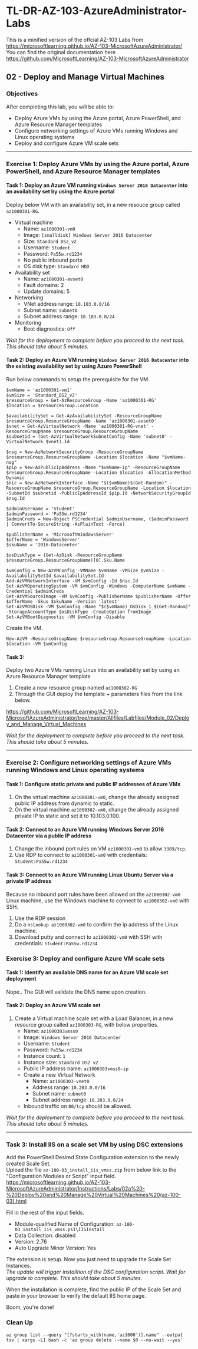 # TL-DR-AZ-103-AzureAdministrator-Labs
This is a minified version of the offcial AZ-103 Labs from https://microsoftlearning.github.io/AZ-103-MicrosoftAzureAdministrator/  
You can find the original documentation here https://github.com/MicrosoftLearning/AZ-103-MicrosoftAzureAdministrator

## 02 - Deploy and Manage Virtual Machines

### Objectives

After completing this lab, you will be able to:

-  Deploy Azure VMs by using the Azure portal, Azure PowerShell, and Azure Resource Manager templates
-  Configure networking settings of Azure VMs running Windows and Linux operating systems
-  Deploy and configure Azure VM scale sets

---

### Exercise 1: Deploy Azure VMs by using the Azure portal, Azure PowerShell, and Azure Resource Manager templates

#### Task 1: Deploy an Azure VM running `Windows Server 2016 Datacenter` into an availability set by using the Azure portal

Deploy below VM with an availability set, in a new resouce group called `az1000301-RG`.

  - Virtual machine
    - Name: `az1000301-vm0`
    - Image: `[smalldisk] Windows Server 2016 Datacenter`
    - Size: `Standard DS2_v2`
    - Username: `Student`
    - Password: `Pa55w.rd1234`
    - No public inbound ports
    - OS disk type: `Standard HDD`
  - Availability set
    - Name: `az1000301-avset0`
    - Fault domains: 2
    - Update domains: 5
  - Networking
    - VNet address range: `10.103.0.0/16`
    - Subnet name: `subnet0`
    - Subnet address range: `10.103.0.0/24`
  - Monitoring
    - Boot diagnostics: `Off`

*Wait for the deployment to complete before you proceed to the next task. This should take about 5 minutes.*

#### Task 2: Deploy an Azure VM running `Windows Server 2016 Datacenter` into the existing availability set by using Azure PowerShell

Run below commands to setup the prerequisite for the VM.
```
$vmName = 'az1000301-vm1'
$vmSize = 'Standard_DS2_v2'
$resourceGroup = Get-AzResourceGroup -Name 'az1000301-RG'
$location = $resourceGroup.Location

$availabilitySet = Get-AzAvailabilitySet -ResourceGroupName $resourceGroup.ResourceGroupName -Name 'az1000301-avset0'
$vnet = Get-AzVirtualNetwork -Name 'az1000301-RG-vnet' -ResourceGroupName $resourceGroup.ResourceGroupName
$subnetid = (Get-AzVirtualNetworkSubnetConfig -Name 'subnet0' -VirtualNetwork $vnet).Id

$nsg = New-AzNetworkSecurityGroup -ResourceGroupName $resourceGroup.ResourceGroupName -Location $location -Name "$vmName-nsg"
$pip = New-AzPublicIpAddress -Name "$vmName-ip" -ResourceGroupName $resourceGroup.ResourceGroupName -Location $location -AllocationMethod Dynamic
$nic = New-AzNetworkInterface -Name "$($vmName)$(Get-Random)" -ResourceGroupName $resourceGroup.ResourceGroupName -Location $location -SubnetId $subnetid -PublicIpAddressId $pip.Id -NetworkSecurityGroupId $nsg.Id

$adminUsername = 'Student'
$adminPassword = 'Pa55w.rd1234'
$adminCreds = New-Object PSCredential $adminUsername, ($adminPassword | ConvertTo-SecureString -AsPlainText -Force)

$publisherName = 'MicrosoftWindowsServer'
$offerName = 'WindowsServer'
$skuName = '2016-Datacenter'

$osDiskType = (Get-AzDisk -ResourceGroupName $resourceGroup.ResourceGroupName)[0].Sku.Name

$vmConfig = New-AzVMConfig -VMName $vmName -VMSize $vmSize -AvailabilitySetId $availabilitySet.Id
Add-AzVMNetworkInterface -VM $vmConfig -Id $nic.Id
Set-AzVMOperatingSystem -VM $vmConfig -Windows -ComputerName $vmName -Credential $adminCreds
Set-AzVMSourceImage -VM $vmConfig -PublisherName $publisherName -Offer $offerName -Skus $skuName -Version 'latest'
Set-AzVMOSDisk -VM $vmConfig -Name "$($vmName)_OsDisk_1_$(Get-Random)" -StorageAccountType $osDiskType -CreateOption fromImage
Set-AzVMBootDiagnostic -VM $vmConfig -Disable
```

Create the VM.
```
New-AzVM -ResourceGroupName $resourceGroup.ResourceGroupName -Location $location -VM $vmConfig
```


#### Task 3: 
Deploy two Azure VMs running Linux into an availability set by using an Azure Resource Manager template

1. Create a new resource group named `az1000302-RG`
2. Through the GUI deploy the template + parameters files from the link below.

https://github.com/MicrosoftLearning/AZ-103-MicrosoftAzureAdministrator/tree/master/Allfiles/Labfiles/Module_02/Deploy_and_Manage_Virtual_Machines

*Wait for the deployment to complete before you proceed to the next task. This should take about 5 minutes.*

---

### Exercise 2: Configure networking settings of Azure VMs running Windows and Linux operating systems

#### Task 1: Configure static private and public IP addresses of Azure VMs

1. On the virtual machine `az1000301-vm0`, change the already assigned public IP address from dynamic to static.
1. On the virtual machine `az1000302-vm0`, change the already assigned private IP to static and set it to 10.103.0.100.

#### Task 2: Connect to an Azure VM running Windows Server 2016 Datacenter via a public IP address

1. Change the inbound port rules on VM `az1000301-vm0` to allow `3389/tcp`.
1. Use RDP to connect to `az1000301-vm0` with credentials: `Student:Pa55w.rd1234`

#### Task 3: Connect to an Azure VM running Linux Ubuntu Server via a private IP address

Because no inbound port rules have been allowed on the `az1000302-vm0` Linux machine, use the Windows machine to connect to `az1000302-vm0` with SSH.

1. Use the RDP session
1. Do a `nslookup az1000302-vm0` to confirm the ip address of the Linux machine.
1. Download putty and connect to `az1000302-vm0` with SSH with credentials: `Student:Pa55w.rd1234`

### Exercise 3: Deploy and configure Azure VM scale sets

#### Task 1: Identify an available DNS name for an Azure VM scale set deployment
Nope.. The GUI will validate the DNS name upon creation.

#### Task 2: Deploy an Azure VM scale set

1. Create a Virtual machine scale set with a Load Balancer, in a new resource group called `az1000303-RG`, with below properties.
    - Name: `az1000303vmss0`
    - Image: `Windows Server 2016 Datacenter`
    - Username: `Student`
    - Password: `Pa55w.rd1234`
    - Instance count: `1`
    - Instance size: `Standard DS2 v2`
    - Public IP address name: `az1000303vmss0-ip`
    - Create a new Virtual Network
      - Name: `az1000303-vnet0`
      - Address range: `10.203.0.0/16`
      - Subnet name: `subnet0`
      - Subnet address range: `10.203.0.0/24`
    - Inbound traffic on `80/tcp` should be allowed. 

*Wait for the deployment to complete before you proceed to the next task. This should take about 5 minutes.*

---

### Task 3: Install IIS on a scale set VM by using DSC extensions

Add the PowerShell Desired State Configuration extension to the newly created Scale Set.  
Upload the file `az-100-03_install_iis_vmss.zip` from below link to the "Configuration Modules or Script" input field.  
https://microsoftlearning.github.io/AZ-103-MicrosoftAzureAdministrator/Instructions/Labs/02a%20-%20Deploy%20and%20Manage%20Virtual%20Machines%20(az-100-03).html

Fill in the rest of the input fields.
- Module-qualified Name of Configuration: `az-100-03_install_iis_vmss.ps1\IISInstall`
- Data Collection: disabled
- Version: 2.76
- Auto Upgrade Minor Version: Yes

The extension is setup. Now you just need to upgrade the Scale Set Instances.  
*The update will trigger installtion of the DSC configuration script. Wait for upgrade to complete. This should take about 5 minutes.*

When the installation is complete, find the public IP of the Scale Set and paste in your browser to verify the default IIS home page.

Boom, you're done!

### Clean Up

```
az group list --query "[?starts_with(name,'az1000')].name" --output tsv | xargs -L1 bash -c 'az group delete --name $0 --no-wait --yes'
```
